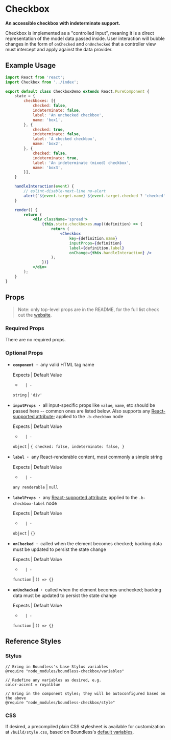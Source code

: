 <!---
THIS IS AN AUTOGENERATED FILE. EDIT INDEX.JS INSTEAD.
-->
# Checkbox

__An accessible checkbox with indeterminate support.__

Checkbox is implemented as a "controlled input", meaning it is a direct representation of the model data passed
inside. User interaction will bubble changes in the form of `onChecked` and `onUnchecked` that a controller
view must intercept and apply against the data provider.

## Example Usage
```jsx
import React from 'react';
import Checkbox from '../index';

export default class CheckboxDemo extends React.PureComponent {
    state = {
        checkboxes: [{
            checked: false,
            indeterminate: false,
            label: 'An unchecked checkbox',
            name: 'box1',
        }, {
            checked: true,
            indeterminate: false,
            label: 'A checked checkbox',
            name: 'box2',
        }, {
            checked: false,
            indeterminate: true,
            label: 'An indeterminate (mixed) checkbox',
            name: 'box3',
        }],
    }

    handleInteraction(event) {
        // eslint-disable-next-line no-alert
        alert(`${event.target.name} ${event.target.checked ? 'checked' : 'unchecked'}!\n\nThe input will now revert to its previous state because this demo does not persist model changes.`);
    }

    render() {
        return (
            <div className='spread'>
                {this.state.checkboxes.map((definition) => {
                    return (
                        <Checkbox
                            key={definition.name}
                            inputProps={definition}
                            label={definition.label}
                            onChange={this.handleInteraction} />
                    );
                })}
            </div>
        );
    }
}

```


## Props

> Note: only top-level props are in the README, for the full list check out the [website](http://boundless.js.org/Checkbox#props).

### Required Props

There are no required props.


### Optional Props

- __`component`__ ・ any valid HTML tag name

  Expects | Default Value
  -       | -
  `string` | `'div'`

- __`inputProps`__ ・ all input-specific props like `value`, `name`, etc should be passed here -- common ones are listed below.
  Also supports any [React-supported attribute](https://facebook.github.io/react/docs/tags-and-attributes.html#html-attributes); applied to the `.b-checkbox` node

  Expects | Default Value
  -       | -
  `object` | `{
    checked: false,
    indeterminate: false,
}`

- __`label`__ ・ any React-renderable content, most commonly a simple string

  Expects | Default Value
  -       | -
  `any renderable` | `null`

- __`labelProps`__ ・ any [React-supported attribute](https://facebook.github.io/react/docs/tags-and-attributes.html#html-attributes); applied to the `.b-checkbox-label` node

  Expects | Default Value
  -       | -
  `object` | `{}`

- __`onChecked`__ ・ called when the element becomes checked; backing data must be updated to persist the state change

  Expects | Default Value
  -       | -
  `function` | `() => {}`

- __`onUnchecked`__ ・ called when the element becomes unchecked; backing data must be updated to persist the state change

  Expects | Default Value
  -       | -
  `function` | `() => {}`


## Reference Styles
### Stylus
```stylus
// Bring in Boundless's base Stylus variables
@require "node_modules/boundless-checkbox/variables"

// Redefine any variables as desired, e.g.
color-accent = royalblue

// Bring in the component styles; they will be autoconfigured based on the above
@require "node_modules/boundless-checkbox/style"
```

### CSS
If desired, a precompiled plain CSS stylesheet is available for customization at `/build/style.css`, based on Boundless's [default variables](https://github.com/enigma-io/boundless/blob/master/variables.styl).

